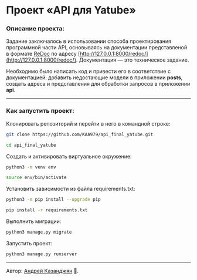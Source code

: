 # Проект «API для Yatube»
### Описание проекта:
Задание заключалось в использовании способа проектирования программной части API, основываясь на документации представленой в формате [ReDoc](https://github.com/Redocly/redoc) по адресу [http://127.0.0.1:8000/redoc/](http://127.0.0.1:8000/redoc/). Документация — это техническое задание.

Необходимо было написать код и привести его в соответствие с документацией: добавить недостающие модели в приложении **posts**, создать адреса и представления для обработки запросов в приложении **api**.


---

### Как запустить проект:

Клонировать репозиторий и перейти в него в командной строке:

```bash
git clone https://github.com/KAA979/api_final_yatube.git
```
```bash
cd api_final_yatube
```

Cоздать и активировать виртуальное окружение:

```bash
python3 -m venv env
```
```bash
source env/bin/activate
```

Установить зависимости из файла requirements.txt:

```bash
python3 -m pip install --upgrade pip
```
```bash
pip install -r requirements.txt
```

Выполнить миграции:

```bash
python3 manage.py migrate
```

Запустить проект:

```bash
python3 manage.py runserver
```

---
Автор: [Андрей Казанджян](https://github.com/KAA979) &#128013;.

